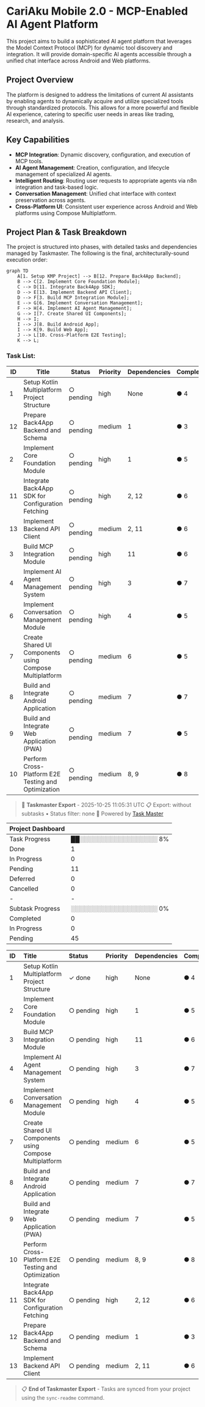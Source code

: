 # CariAku Mobile 2.0 - MCP-Enabled AI Agent Platform

This project aims to build a sophisticated AI agent platform that leverages the Model Context Protocol (MCP) for dynamic tool discovery and integration. It will provide domain-specific AI agents accessible through a unified chat interface across Android and Web platforms.

## Project Overview

The platform is designed to address the limitations of current AI assistants by enabling agents to dynamically acquire and utilize specialized tools through standardized protocols. This allows for a more powerful and flexible AI experience, catering to specific user needs in areas like trading, research, and analysis.

## Key Capabilities

*   **MCP Integration**: Dynamic discovery, configuration, and execution of MCP tools.
*   **AI Agent Management**: Creation, configuration, and lifecycle management of specialized AI agents.
*   **Intelligent Routing**: Routing user requests to appropriate agents via n8n integration and task-based logic.
*   **Conversation Management**: Unified chat interface with context preservation across agents.
*   **Cross-Platform UI**: Consistent user experience across Android and Web platforms using Compose Multiplatform.

## Project Plan & Task Breakdown

The project is structured into phases, with detailed tasks and dependencies managed by Taskmaster. The following is the final, architecturally-sound execution order:

```mermaid
graph TD
    A[1. Setup KMP Project] --> B[12. Prepare Back4App Backend];
    B --> C[2. Implement Core Foundation Module];
    C --> D[11. Integrate Back4App SDK];
    D --> E[13. Implement Backend API Client];
    D --> F[3. Build MCP Integration Module];
    E --> G[6. Implement Conversation Management];
    F --> H[4. Implement AI Agent Management];
    G --> I[7. Create Shared UI Components];
    H --> I;
    I --> J[8. Build Android App];
    I --> K[9. Build Web App];
    J --> L[10. Cross-Platform E2E Testing];
    K --> L;
```

### Task List:

| ID | Title                                                              | Status      | Priority | Dependencies | Complexity |
|----|--------------------------------------------------------------------|-------------|----------|--------------|------------|
| 1  | Setup Kotlin Multiplatform Project Structure                       | ○ pending   | high     | None         | ● 4        |
| 12 | Prepare Back4App Backend and Schema                                | ○ pending   | medium   | 1            | ● 3        |
| 2  | Implement Core Foundation Module                                   | ○ pending   | high     | 1            | ● 5        |
| 11 | Integrate Back4App SDK for Configuration Fetching                  | ○ pending   | high     | 2, 12        | ● 6        |
| 13 | Implement Backend API Client                                       | ○ pending   | medium   | 2, 11        | ● 6        |
| 3  | Build MCP Integration Module                                       | ○ pending   | high     | 11           | ● 6        |
| 4  | Implement AI Agent Management System                               | ○ pending   | high     | 3            | ● 7        |
| 6  | Implement Conversation Management Module                           | ○ pending   | high     | 4            | ● 5        |
| 7  | Create Shared UI Components using Compose Multiplatform            | ○ pending   | medium   | 6            | ● 5        |
| 8  | Build and Integrate Android Application                            | ○ pending   | medium   | 7            | ● 7        |
| 9  | Build and Integrate Web Application (PWA)                          | ○ pending   | medium   | 7            | ● 5        |
| 10 | Perform Cross-Platform E2E Testing and Optimization                | ○ pending   | medium   | 8, 9         | ● 8        |

<!-- TASKMASTER_EXPORT_START -->
> 🎯 **Taskmaster Export** - 2025-10-25 11:05:31 UTC
> 📋 Export: without subtasks • Status filter: none
> 🔗 Powered by [Task Master](https://task-master.dev?utm_source=github-readme&utm_medium=readme-export&utm_campaign=cam&utm_content=task-export-link)

| Project Dashboard |  |
| :-                |:-|
| Task Progress     | ██░░░░░░░░░░░░░░░░░░ 8% |
| Done | 1 |
| In Progress | 0 |
| Pending | 11 |
| Deferred | 0 |
| Cancelled | 0 |
|-|-|
| Subtask Progress | ░░░░░░░░░░░░░░░░░░░░ 0% |
| Completed | 0 |
| In Progress | 0 |
| Pending | 45 |


| ID | Title | Status | Priority | Dependencies | Complexity |
| :- | :-    | :-     | :-       | :-           | :-         |
| 1 | Setup Kotlin Multiplatform Project Structure | ✓&nbsp;done | high | None | ● 4 |
| 2 | Implement Core Foundation Module | ○&nbsp;pending | high | 1 | ● 5 |
| 3 | Build MCP Integration Module | ○&nbsp;pending | high | 11 | ● 6 |
| 4 | Implement AI Agent Management System | ○&nbsp;pending | high | 3 | ● 7 |
| 6 | Implement Conversation Management Module | ○&nbsp;pending | high | 4 | ● 5 |
| 7 | Create Shared UI Components using Compose Multiplatform | ○&nbsp;pending | medium | 6 | ● 5 |
| 8 | Build and Integrate Android Application | ○&nbsp;pending | medium | 7 | ● 7 |
| 9 | Build and Integrate Web Application (PWA) | ○&nbsp;pending | medium | 7 | ● 5 |
| 10 | Perform Cross-Platform E2E Testing and Optimization | ○&nbsp;pending | medium | 8, 9 | ● 8 |
| 11 | Integrate Back4App SDK for Configuration Fetching | ○&nbsp;pending | high | 2, 12 | ● 6 |
| 12 | Prepare Back4App Backend and Schema | ○&nbsp;pending | medium | 1 | ● 3 |
| 13 | Implement Backend API Client | ○&nbsp;pending | medium | 2, 11 | ● 6 |

> 📋 **End of Taskmaster Export** - Tasks are synced from your project using the `sync-readme` command.
<!-- TASKMASTER_EXPORT_END -->

